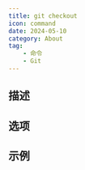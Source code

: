 ```yaml
---
title: git checkout
icon: command
date: 2024-05-10
category: About
tag:
    - 命令
    - Git
---
```


## 描述



## 选项



## 示例
